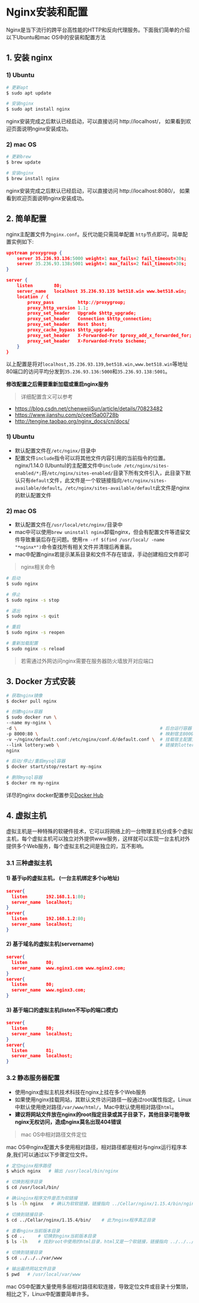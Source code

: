 # Nginx安装和配置
Nginx是当下流行的跨平台高性能的HTTP和反向代理服务。下面我们简单的介绍以下Ubuntu和mac OS中的安装和配置方法

## 1. 安装 nginx
### 1) Ubuntu
```sh
# 更新apt
$ sudo apt update

# 安装nginx
$ sudo apt install nginx
```
nginx安装完成之后默认已经启动，可以直接访问 http://localhost/， 如果看到欢迎页面说明nginx安装成功。

### 2) mac OS
```sh
# 更新brew
$ brew update

# 安装nginx
$ brew install nginx
```

nginx安装完成之后默认已经启动，可以直接访问 http://localhost:8080/， 如果看到欢迎页面说明nginx安装成功。

## 2. 简单配置
nginx主配置文件为`nginx.conf`。反代功能只需简单配置 `http`节点即可。简单配置实例如下:

```json
upstream proxygroup {
    server 35.236.93.136:5000 weight=1 max_fails=2 fail_timeout=30s;
    server 35.236.93.138:5001 weight=1 max_fails=2 fail_timeout=30s;
}

server {
    listen        80; 
    server_name   localhost 35.236.93.135 bet518.win www.bet518.win;
    location / {
        proxy_pass         http://proxygroup;
        proxy_http_version 1.1;
        proxy_set_header   Upgrade $http_upgrade;
        proxy_set_header   Connection $http_connection;
        proxy_set_header   Host $host;
        proxy_cache_bypass $http_upgrade;
        proxy_set_header   X-Forwarded-For $proxy_add_x_forwarded_for;
        proxy_set_header   X-Forwarded-Proto $scheme;
    }
}
```
以上配置是将对`localhost,35.236.93.139,bet518.win,www.bet518.win`等地址80端口的访问平均分发到`35.236.93.136:5000`和`35.236.93.138:5001`。

**修改配置之后需要重新加载或重启nginx服务**

> 详细配置含义可以参考
* https://blog.csdn.net/chenweijiSun/article/details/70823482
* https://www.jianshu.com/p/cee15a00728b
* http://tengine.taobao.org/nginx_docs/cn/docs/

### 1) Ubuntu
* 默认配置文件在`/etc/nginx/`目录中
* 配置文件`include`指令可以将其他文件内容引用的当前指令的位置。nginx/1.14.0 (Ubuntu)的主配置文件中`include /etc/nginx/sites-enabled/*;`将`/etc/nginx/sites-enabled/`目录下所有文件引入，此目录下默认只有`default`文件，此文件是一个软链接指向`/etc/nginx/sites-available/default`。`/etc/nginx/sites-available/default`此文件是nginx的默认配置文件

### 2) mac OS
* 默认配置文件在`/usr/local/etc/nginx/`目录中
* mac中可以使用`brew uninstall nginx`卸载nginx，但会有配置文件等遗留文件导致重装后存在问题。使用`rm -rf $(find /usr/local/ -name "*nginx*")`命令查找所有相关文件并清理后再重装。
* mac中配置nginx若提示某系目录和文件不存在错误，手动创建相应文件即可

> nginx相关命令

```sh
# 启动
$ sudo nginx

# 停止
$ sudo nginx -s stop

# 退出
$ sudo nginx -s quit

# 重启
$ sudo nginx -s reopen

# 重新加载配置
$ sudo nginx -s reload
```

> 若需通过外网访问nginx需要在服务器防火墙放开对应端口

## 3. Docker 方式安装

```sh
# 获取nginx镜像
$ docker pull nginx

# 创建nginx容器
$ sudo docker run \
--name my-nginx \
-d \                                                      # 后台运行容器
-p 8000:80 \                                              # 映射宿主8000端口到容器80端口
-v ~/nginx/default.conf:/etc/nginx/conf.d/default.conf \  # 挂载宿主配置文件~/nginx/default.conf到容器中
--link lottery:web \                                      # 链接到lottery容器并命名为web
nginx

# 启动/停止/重启mysql容器
$ docker start/stop/restart my-nginx

# 删除mysql容器
$ docker rm my-nginx
```

详尽的nginx docker配置参见[Docker Hub](https://hub.docker.com/_/nginx)

## 4. 虚拟主机
虚拟主机是一种特殊的软硬件技术，它可以将网络上的一台物理主机分成多个虚拟主机，每个虚拟主机可以独立对外提供www服务，这样就可以实现一台主机对外提供多个Web服务，每个虚拟主机之间是独立的，互不影响。

### 3.1 三种虚拟主机
#### 1) 基于ip的虚拟主机， (一台主机绑定多个ip地址)

```json
server{
  listen       192.168.1.1:80;
  server_name  localhost;
}
server{
  listen       192.168.1.2:80;
  server_name  localhost;
}
```

#### 2) 基于域名的虚拟主机(servername)
```json
server{
  listen       80;
  server_name  www.nginx1.com www.nginx2.com;
}
server{
  listen       80;
  server_name  www.nginx3.com;
}
```

#### 3) 基于端口的虚拟主机(listen不写ip的端口模式)
```json
server{
  listen       80;
  server_name  localhost;
}
server{
  listen       81;
  server_name  localhost;
}
```

### 3.2 静态服务器配置

* 使用nginx虚拟主机技术科技在nginx上挂在多个Web服务
* 如果使用nginx挂载网站，其默认文件访问路径一般通过root属性指定。Linux中默认使用绝对路径`/var/www/html/`，Mac中默认使用相对路径`html`。
* **建议将网站文件放在nginx的root指定目录或其子目录下，其他目录可能导致nginx无权访问，造成nginx莫名出现404错误**

> mac OS中相对路径文件定位

mac OS中nginx配置大多使用相对路径，相对路径都是相对与nginx运行程序本身,我们可以通过以下步骤定位文件。

```sh
# 定位nginx程序路径
$ which nginx   # 输出 /usr/local/bin/nginx

# 切换到程序目录
$ cd /usr/local/bin/

# 确认nginx程序文件是否为软链接
$ ls -lh nginx   # 确认为软软链接，链接指向 ../Cellar/nginx/1.15.4/bin/nginx

# 切换到链接目录·
$ cd ../Cellar/nginx/1.15.4/bin/    # 此为nginx程序真正目录

# 查看nginx当前版本目录
$ cd ..     # 切换到nginx当前版本目录
$ ls -lh    # 找到root中使用的html目录，html又是一个软链接，链接指向 ../../../var/www

# 切换到链接目录
$ cd ../../../var/www

# 输出最终网站文件目录
$ pwd   # /usr/local/var/www
```

mac OS中配置大量使用多层相对路径和软连接，导致定位文件或目录十分繁琐，相比之下，Linux中配置要简单许多。
